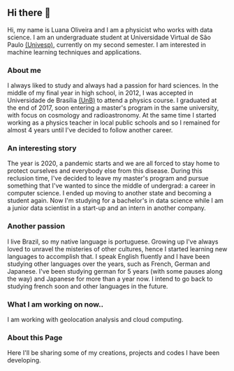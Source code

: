 ## Hi there 👋

Hi, my name is Luana Oliveira and I am a physicist who works with data science. I am an undergraduate student at Universidade Virtual de São Paulo [(Univesp)](https://univesp.br/), currently on my second semester. I am interested in machine learning techniques and applications.

### About me

I always liked to study and always had a passion for hard sciences. In the middle of my final year in high school, in 2012, I was accepted in Universidade de Brasília [(UnB)](https://www.unb.br/) to attend a physics course. I graduated at the end of 2017, soon entering a master's program in the same university, with focus on cosmology and radioastronomy. At the same time I started working as a physics teacher in local public schools and so I remained for almost 4 years until I've decided to follow another career.

### An interesting story

The year is 2020, a pandemic starts and we are all forced to stay home to protect ourselves and everybody else from this disease. During this reclusion time, I've decided to leave my master's program and pursue something that I've wanted to since the middle of undergrad: a career in computer science. I ended up moving to another state and becoming a student again. Now I'm studying for a bachelor's in data science while I am a junior data scientist in a start-up and an intern in another company.

### Another passion

I live Brazil, so my native language is portuguese. Growing up I've always loved to unravel the misteries of other cultures, hence I started learning new languages to accomplish that. I speak English fluently and I have been studying other languages over the years, such as French, German and Japanese. I've been studying german for 5 years (with some pauses along the way) and Japanese for more than a year now. I intend to go back to studying french soon and other languages in the future.

### What I am working on now..

I am working with geolocation analysis and cloud computing.

### About this Page

Here I'll be sharing some of my creations, projects and codes I have been developing. 
